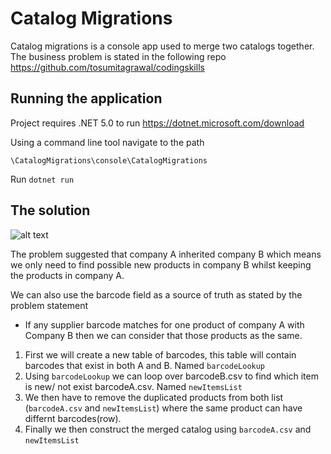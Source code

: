 # Catalog Migrations

Catalog migrations is a console app used to merge two catalogs together. The business problem is stated in the following repo https://github.com/tosumitagrawal/codingskills 

## Running the application

Project requires .NET 5.0 to run 
https://dotnet.microsoft.com/download

Using a command line tool navigate to the path
```
\CatalogMigrations\console\CatalogMigrations 
```
Run `dotnet run`

## The solution
![alt text](https://drive.google.com/uc?id=1EIg0OEIx1jz1414gqlHZ0yrxFuLtqRsO)

The problem suggested that company A inherited company B which means we only need to find possible new products in company B whilst keeping the products in company A.

We can also use the barcode field as a source of truth as stated by the problem statement

* If any supplier barcode matches for one product of company A with Company B then we can consider that those products as the same.


1. First we will create a new table of barcodes, this table will contain barcodes that exist in both A and B. Named ```barcodeLookup```
2. Using ```barcodeLookup``` we can loop over barcodeB.csv to find which item is new/ not exist barcodeA.csv. Named ```newItemsList``` 
3. We then have to remove the duplicated products from both list (```barcodeA.csv``` and ```newItemsList```) where the same product can have differnt barcodes(row).
4. Finally we then construct the merged catalog using ```barcodeA.csv``` and ```newItemsList```
